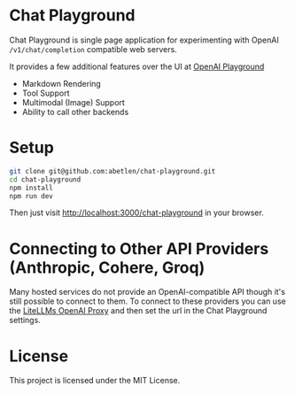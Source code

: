 # Chat Playground

Chat Playground is single page application for experimenting with OpenAI `/v1/chat/completion` compatible web servers.

It provides a few additional features over the UI at [OpenAI Playground](https://platform.openai.com/playground)

- Markdown Rendering
- Tool Support
- Multimodal (Image) Support
- Ability to call other backends

# Setup

```bash
git clone git@github.com:abetlen/chat-playground.git
cd chat-playground
npm install
npm run dev
```

Then just visit [http://localhost:3000/chat-playground](http://localhost:3000/chat-playground) in your browser.

# Connecting to Other API Providers (Anthropic, Cohere, Groq)

Many hosted services do not provide an OpenAI-compatible API though it's still possible to connect to them.
To connect to these providers you can use the [LiteLLMs OpenAI Proxy](https://github.com/BerriAI/litellm?tab=readme-ov-file#openai-proxy---docs) and then set the url in the Chat Playground settings.

# License

This project is licensed under the MIT License.
